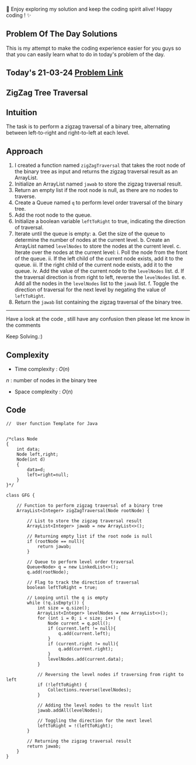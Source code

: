 🚀 Enjoy exploring my solution and keep the coding spirit alive! Happy coding ! ✨


## Problem Of The Day Solutions

This is my attempt to make the coding experience easier for you guys so that you can easily learn what to do in today's problem of the day.

## Today's 21-03-24 [Problem Link](https://www.geeksforgeeks.org/problems/zigzag-tree-traversal/1)
## ZigZag Tree Traversal

## Intuition
The task is to perform a zigzag traversal of a binary tree, alternating between left-to-right and right-to-left at each level.

## Approach

1. I created a function named `zigZagTraversal` that takes the root node of the binary tree as input and returns the zigzag traversal result as an ArrayList.
2. Initialize an ArrayList named `jawab` to store the zigzag traversal result.
3. Return an empty list if the root node is null, as there are no nodes to traverse.
4. Create a Queue named `q` to perform level order traversal of the binary tree.
5. Add the root node to the queue.
6. Initialize a boolean variable `leftToRight` to true, indicating the direction of traversal.
7. Iterate until the queue is empty:
    a. Get the size of the queue to determine the number of nodes at the current level.
    b. Create an ArrayList named `levelNodes` to store the nodes at the current level.
    c. Iterate over the nodes at the current level:
        i. Poll the node from the front of the queue.
        ii. If the left child of the current node exists, add it to the queue.
        iii. If the right child of the current node exists, add it to the queue.
        iv. Add the value of the current node to the `levelNodes` list.
    d. If the traversal direction is from right to left, reverse the `levelNodes` list.
    e. Add all the nodes in the `levelNodes` list to the `jawab` list.
    f. Toggle the direction of traversal for the next level by negating the value of `leftToRight`.
8. Return the `jawab` list containing the zigzag traversal of the binary tree.

---
Have a look at the code , still have any confusion then please let me know in the comments

Keep Solving.:)

## Complexity
- Time complexity : $O( n )$
<!-- Add your time complexity here, e.g. $$O())$$ -->
$n$ :  number of nodes in the binary tree
- Space complexity : $O( n )$
<!-- Add your space complexity here, e.g. $$O(n)$$ -->

## Code

```
//  User function Template for Java


/*class Node
{
    int data;
    Node left,right;
    Node(int d)
    {
        data=d;
        left=right=null;
    }
}*/

class GFG {
    
    // Function to perform zigzag traversal of a binary tree
    ArrayList<Integer> zigZagTraversal(Node rootNode) {
        
        // List to store the zigzag traversal result
        ArrayList<Integer> jawab = new ArrayList<>();
        
        // Returning empty list if the root node is null
        if (rootNode == null){
            return jawab;
        }
        
        // Queue to perform level order traversal
        Queue<Node> q = new LinkedList<>();
        q.add(rootNode);
        
        // Flag to track the direction of traversal
        boolean leftToRight = true;
        
        // Looping until the q is empty
        while (!q.isEmpty()) {
            int size = q.size();
            ArrayList<Integer> levelNodes = new ArrayList<>();
            for (int i = 0; i < size; i++) {
                Node current = q.poll();
                if (current.left != null){
                    q.add(current.left);
                }
                if (current.right != null){
                    q.add(current.right);
                }
                levelNodes.add(current.data);
            }
            
            // Reversing the level nodes if traversing from right to left
            if (!leftToRight) {
                Collections.reverse(levelNodes);
            }
            
            // Adding the level nodes to the result list
            jawab.addAll(levelNodes);
            
            // Toggling the direction for the next level
            leftToRight = !(leftToRight);
        }
        
        // Returning the zigzag traversal result
        return jawab;
    }
}
```